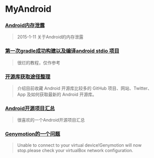# MyAndroid 

### [Android内存泄露](android_memory_leak.md)
> 2015-1-11 关于Android的内存泄露

### [第一次gradle成功构建以及编译android stdio 项目](gradle1.md)
> 很烂的教程，仅作参考

### [开源库获取途径整理](getopensource.md)
> 介绍目前收藏 Android 开源库比较多的 GitHub 项目、网站、Twitter、App 及如何获取最新的 Android 开源库。

### [Android开源项目汇总](AndroidOpenSource.md)
> 很喜欢的一个Android开源项目汇总

### [Genymotion的一个问题](genymotionBlack.md)
> Unable to connect to your virtual device!Genymotion will now stop.please check your virtualBox network configuration.

